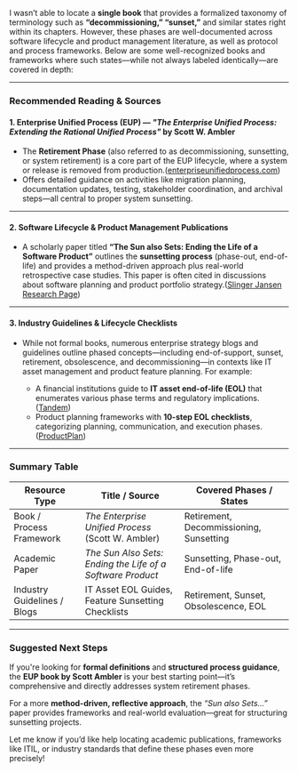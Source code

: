 I wasn’t able to locate a **single book** that provides a formalized taxonomy of terminology such as **“decommissioning,” “sunset,”** and similar states right within its chapters. However, these phases are well-documented across software lifecycle and product management literature, as well as protocol and process frameworks. Below are some well-recognized books and frameworks where such states—while not always labeled identically—are covered in depth:

---

### Recommended Reading & Sources

#### 1. **Enterprise Unified Process (EUP)** — *"The Enterprise Unified Process: Extending the Rational Unified Process"* by **Scott W. Ambler**

* The **Retirement Phase** (also referred to as decommissioning, sunsetting, or system retirement) is a core part of the EUP lifecycle, where a system or release is removed from production.([enterpriseunifiedprocess.com][1])
* Offers detailed guidance on activities like migration planning, documentation updates, testing, stakeholder coordination, and archival steps—all central to proper system sunsetting.

---

#### 2. **Software Lifecycle & Product Management Publications**

* A scholarly paper titled **“The Sun also Sets: Ending the Life of a Software Product”** outlines the **sunsetting process** (phase-out, end-of-life) and provides a method-driven approach plus real-world retrospective case studies. This paper is often cited in discussions about software planning and product portfolio strategy.([Slinger Jansen Research Page][2])

---

#### 3. **Industry Guidelines & Lifecycle Checklists**

* While not formal books, numerous enterprise strategy blogs and guidelines outline phased concepts—including end-of-support, sunset, retirement, obsolescence, and decommissioning—in contexts like IT asset management and product feature planning. For example:

  * A financial institutions guide to **IT asset end-of-life (EOL)** that enumerates various phase terms and regulatory implications.([Tandem][3])
  * Product planning frameworks with **10-step EOL checklists**, categorizing planning, communication, and execution phases.([ProductPlan][4])

---

### Summary Table

| Resource Type               | Title / Source                                             | Covered Phases / States                 |
| --------------------------- | ---------------------------------------------------------- | --------------------------------------- |
| Book / Process Framework    | *The Enterprise Unified Process* (Scott W. Ambler)         | Retirement, Decommissioning, Sunsetting |
| Academic Paper              | *The Sun Also Sets: Ending the Life of a Software Product* | Sunsetting, Phase-out, End-of-life      |
| Industry Guidelines / Blogs | IT Asset EOL Guides, Feature Sunsetting Checklists         | Retirement, Sunset, Obsolescence, EOL   |

---

### Suggested Next Steps

If you're looking for **formal definitions** and **structured process guidance**, the **EUP book by Scott Ambler** is your best starting point—it’s comprehensive and directly addresses system retirement phases.

For a more **method-driven, reflective approach**, the *“Sun also Sets…”* paper provides frameworks and real-world evaluation—great for structuring sunsetting projects.

Let me know if you’d like help locating academic publications, frameworks like ITIL, or industry standards that define these phases even more precisely!

[1]: https://enterpriseunifiedprocess.com/essays/retirementphase.html?utm_source=chatgpt.com "Retirement Phase: Enterprise Unified Process"
[2]: https://slingerjansen.nl/wp-content/uploads/2009/04/sunsetting.pdf?utm_source=chatgpt.com "[PDF] The Sun also Sets: Ending the Life of a Software Product"
[3]: https://tandem.app/blog/riding-into-the-sunset-a-community-financial-institutions-guide-to-it-asset?utm_source=chatgpt.com "A Community Financial Institution's Guide to IT Asset End-of-Life"
[4]: https://www.productplan.com/learn/how-to-end-of-life-product/?utm_source=chatgpt.com "A 10-Step Checklist For the End-of-Life of Your Product - ProductPlan"
